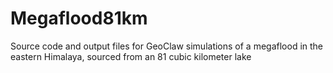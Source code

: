 # Megaflood81km
 Source code and output files for GeoClaw simulations of a megaflood in the eastern Himalaya, sourced from an 81 cubic kilometer lake

